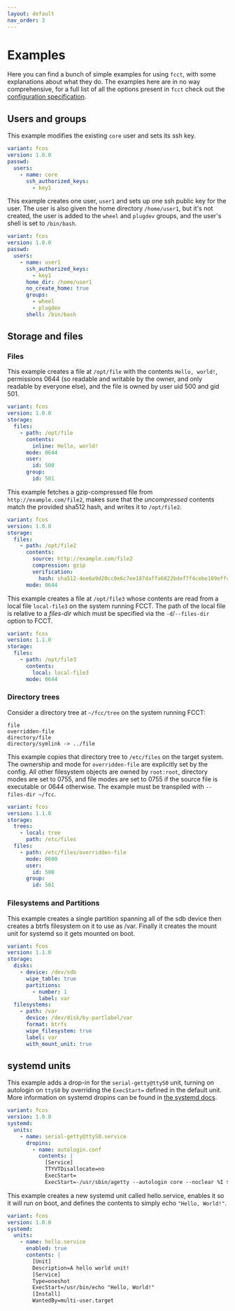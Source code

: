```yaml
---
layout: default
nav_order: 3
---
```


# Examples

Here you can find a bunch of simple examples for using `fcct`, with some explanations about what they do. The examples here are in no way comprehensive, for a full list of all the options present in `fcct` check out the [configuration specification][spec].

## Users and groups

This example modifies the existing `core` user and sets its ssh key.

```yaml fedora-coreos-config
variant: fcos
version: 1.0.0
passwd:
  users:
    - name: core
      ssh_authorized_keys:
        - key1
```

This example creates one user, `user1` and sets up one ssh public key for the user. The user is also given the home directory `/home/user1`, but it's not created, the user is added to the `wheel` and `plugdev` groups, and the user's shell is set to `/bin/bash`.

```yaml fedora-coreos-config
variant: fcos
version: 1.0.0
passwd:
  users:
    - name: user1
      ssh_authorized_keys:
        - key1
      home_dir: /home/user1
      no_create_home: true
      groups:
        - wheel
        - plugdev
      shell: /bin/bash
```

## Storage and files

### Files

This example creates a file at `/opt/file` with the contents `Hello, world!`, permissions 0644 (so readable and writable by the owner, and only readable by everyone else), and the file is owned by user uid 500 and gid 501.

```yaml fedora-coreos-config
variant: fcos
version: 1.0.0
storage:
  files:
    - path: /opt/file
      contents:
        inline: Hello, world!
      mode: 0644
      user:
        id: 500
      group:
        id: 501
```

This example fetches a gzip-compressed file from `http://example.com/file2`, makes sure that the _uncompressed_ contents match the provided sha512 hash, and writes it to `/opt/file2`.

```yaml fedora-coreos-config
variant: fcos
version: 1.0.0
storage:
  files:
    - path: /opt/file2
      contents:
        source: http://example.com/file2
        compression: gzip
        verification:
          hash: sha512-4ee6a9d20cc0e6c7ee187daffa6822bdef7f4cebe109eff44b235f97e45dc3d7a5bb932efc841192e46618f48a6f4f5bc0d15fd74b1038abf46bf4b4fd409f2e
      mode: 0644
```

This example creates a file at `/opt/file3` whose contents are read from a local file `local-file3` on the system running FCCT. The path of the local file is relative to a _files-dir_ which must be specified via the `-d`/`--files-dir` option to FCCT.

```yaml fedora-coreos-config
variant: fcos
version: 1.1.0
storage:
  files:
    - path: /opt/file3
      contents:
        local: local-file3
      mode: 0644
```

### Directory trees

Consider a directory tree at `~/fcc/tree` on the system running FCCT:

```
file
overridden-file
directory/file
directory/symlink -> ../file
```

This example copies that directory tree to `/etc/files` on the target system. The ownership and mode for `overridden-file` are explicitly set by the config. All other filesystem objects are owned by `root:root`, directory modes are set to 0755, and file modes are set to 0755 if the source file is executable or 0644 otherwise. The example must be transpiled with `--files-dir ~/fcc`.

```yaml fedora-coreos-config
variant: fcos
version: 1.1.0
storage:
  trees:
    - local: tree
      path: /etc/files
  files:
    - path: /etc/files/overridden-file
      mode: 0600
      user:
        id: 500
      group:
        id: 501
```

### Filesystems and Partitions

This example creates a single partition spanning all of the sdb device then creates a btrfs filesystem on it to use as /var. Finally it creates the mount unit for systemd so it gets mounted on boot.

```yaml fedora-coreos-config
variant: fcos
version: 1.1.0
storage:
  disks:
    - device: /dev/sdb
      wipe_table: true
      partitions:
        - number: 1
          label: var
  filesystems:
    - path: /var
      device: /dev/disk/by-partlabel/var
      format: btrfs
      wipe_filesystem: true
      label: var
      with_mount_unit: true
```

## systemd units

This example adds a drop-in for the `serial-getty@ttyS0` unit, turning on autologin on `ttyS0` by overriding the `ExecStart=` defined in the default unit. More information on systemd dropins can be found in [the systemd docs][dropins].

```yaml fedora-coreos-config
variant: fcos
version: 1.0.0
systemd:
  units:
    - name: serial-getty@ttyS0.service
      dropins:
        - name: autologin.conf
          contents: |
            [Service]
            TTYVTDisallocate=no
            ExecStart=
            ExecStart=-/usr/sbin/agetty --autologin core --noclear %I $TERM
```

This example creates a new systemd unit called hello.service, enables it so it will run on boot, and defines the contents to simply echo `"Hello, World!"`.

```yaml fedora-coreos-config
variant: fcos
version: 1.0.0
systemd:
  units:
    - name: hello.service
      enabled: true
      contents: |
        [Unit]
        Description=A hello world unit!
        [Service]
        Type=oneshot
        ExecStart=/usr/bin/echo "Hello, World!"
        [Install]
        WantedBy=multi-user.target
```

[spec]: configuration-v1_0.md
[dropins]: https://www.freedesktop.org/software/systemd/man/systemd.unit.html#Description
